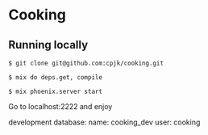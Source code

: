 # Cooking

## Running locally

```
$ git clone git@github.com:cpjk/cooking.git

$ mix do deps.get, compile 

$ mix phoenix.server start

```

Go to localhost:2222 and enjoy


development database:
  name: cooking_dev
  user: cooking
